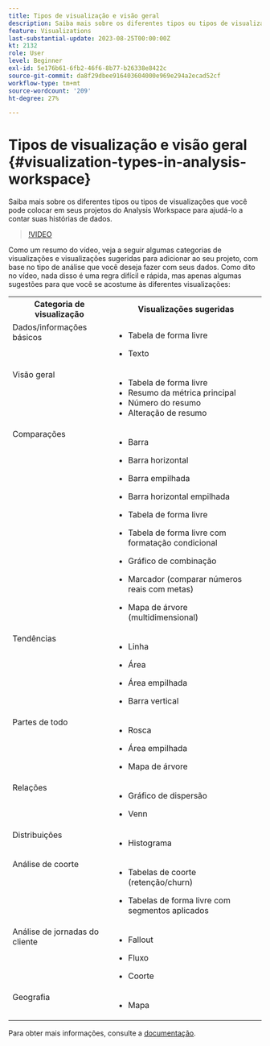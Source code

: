```yaml
---
title: Tipos de visualização e visão geral
description: Saiba mais sobre os diferentes tipos ou tipos de visualizações que você pode colocar em seus projetos do Analysis Workspace para ajudá-lo a contar suas histórias de dados.
feature: Visualizations
last-substantial-update: 2023-08-25T00:00:00Z
kt: 2132
role: User
level: Beginner
exl-id: 5e176b61-6fb2-46f6-8b77-b26338e8422c
source-git-commit: da8f29dbee916403604000e969e294a2ecad52cf
workflow-type: tm+mt
source-wordcount: '209'
ht-degree: 27%

---
```


# Tipos de visualização e visão geral {#visualization-types-in-analysis-workspace}

Saiba mais sobre os diferentes tipos ou tipos de visualizações que você pode colocar em seus projetos do Analysis Workspace para ajudá-lo a contar suas histórias de dados.

>[!VIDEO](https://video.tv.adobe.com/v/33222/?quality=12&learn=on&captions=por_br)

Como um resumo do vídeo, veja a seguir algumas categorias de visualizações e visualizações sugeridas para adicionar ao seu projeto, com base no tipo de análise que você deseja fazer com seus dados. Como dito no vídeo, nada disso é uma regra difícil e rápida, mas apenas algumas sugestões para que você se acostume às diferentes visualizações:

<table style="max-width: 1214px;">
<tr>
    <th>
        Categoria de visualização
    </th>
    <th>
        Visualizações sugeridas
    </th>
</tr>
<tr>
  <td style="vertical-align: top;">Dados/informações básicos
  </td>

<td style="vertical-align: top;">

* Tabela de forma livre
* Texto

  </td>
</tr>
<tr>
  <td style="vertical-align: top;">Visão geral
  </td>

<td style="vertical-align: top;">

* Tabela de forma livre
* Resumo da métrica principal
* Número do resumo
* Alteração de resumo

</td>
</tr>
<tr>
  <td style="vertical-align: top;">Comparações
  </td>

<td style="vertical-align: top;">

* Barra
* Barra horizontal
* Barra empilhada
* Barra horizontal empilhada
* Tabela de forma livre
* Tabela de forma livre com formatação condicional
* Gráfico de combinação
* Marcador (comparar números reais com metas)
* Mapa de árvore (multidimensional)

  </td>
</tr>
<tr>
  <td style="vertical-align: top;">Tendências
  </td>

<td style="vertical-align: top;">

* Linha
* Área
* Área empilhada
* Barra vertical

  </td>
</tr>
<tr>
  <td style="vertical-align: top;">Partes de todo
  </td>

<td style="vertical-align: top;">

* Rosca
* Área empilhada
* Mapa de árvore

  </td>
</tr>
<tr>
  <td style="vertical-align: top;">Relações
  </td>

<td style="vertical-align: top;">

* Gráfico de dispersão
* Venn

  </td>
</tr>
<tr>
  <td style="vertical-align: top;">Distribuições
  </td>

<td style="vertical-align: top;">

* Histograma

  </td>
</tr>
<tr>
  <td style="vertical-align: top;">Análise de coorte
  </td>

<td style="vertical-align: top;">

* Tabelas de coorte (retenção/churn)
* Tabelas de forma livre com segmentos aplicados

  </td>
</tr>
<tr>
  <td style="vertical-align: top;">Análise de jornadas do cliente
  </td>

<td style="vertical-align: top;">

* Fallout
* Fluxo
* Coorte

  </td>
</tr>
<tr>
  <td style="vertical-align: top;">Geografia 
  </td>

<td style="vertical-align: top;">

* Mapa

  </td>
</tr>


</table>

Para obter mais informações, consulte a [documentação](https://experienceleague.adobe.com/docs/analytics/analyze/analysis-workspace/visualizations/freeform-analysis-visualizations.html?lang=pt-BR).
